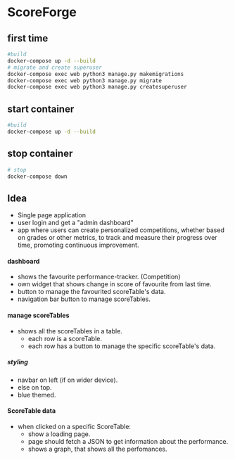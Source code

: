 # ScoreForge

## first time

```bash
#build
docker-compose up -d --build
# migrate and create superuser
docker-compose exec web python3 manage.py makemigrations
docker-compose exec web python3 manage.py migrate
docker-compose exec web python3 manage.py createsuperuser
```

## start container

```bash
#build
docker-compose up -d --build
```

## stop container

```bash
# stop
docker-compose down
```

## Idea

-   Single page application
-   user login and get a "admin dashboard"
-   app where users can create personalized competitions, whether based on grades or other metrics, to track and measure their progress over time, promoting continuous improvement.

#### dashboard

-   shows the favourite performance-tracker. (Competition)
-   own widget that shows change in score of favourite from last time.
-   button to manage the favourited scoreTable's data.
-   navigation bar button to manage scoreTables.

#### manage scoreTables

-   shows all the scoreTables in a table.
    -   each row is a scoreTable.
    -   each row has a button to manage the specific scoreTable's data.

##### styling

-   navbar on left (if on wider device).
-   else on top.
-   blue themed.

#### ScoreTable data

-   when clicked on a specific ScoreTable:
    -   show a loading page.
    -   page should fetch a JSON to get information about the performance.
    -   shows a graph, that shows all the perfomances.
